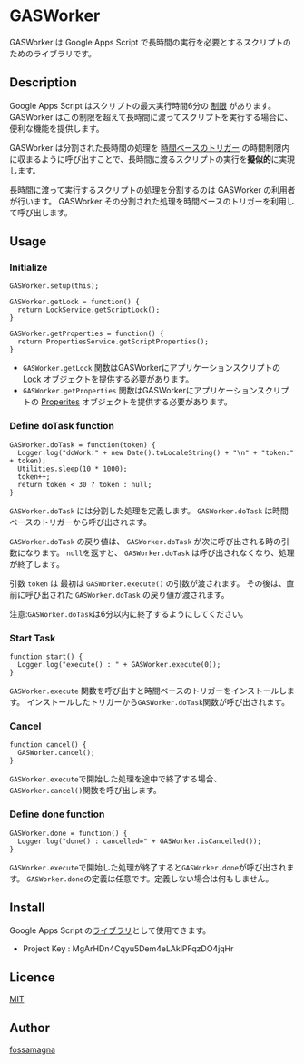 GASWorker
====

GASWorker は Google Apps Script で長時間の実行を必要とするスクリプトのためのライブラリです。

## Description

Google Apps Script はスクリプトの最大実行時間6分の [制限](https://developers.google.com/apps-script/guides/services/quotas#current_limitations) があります。
GASWorker はこの制限を超えて長時間に渡ってスクリプトを実行する場合に、便利な機能を提供します。

GASWorker は分割された長時間の処理を [時間ベースのトリガー](https://developers.google.com/apps-script/guides/triggers/installable#time-driven_triggers) の時間制限内に収まるように呼び出すことで、長時間に渡るスクリプトの実行を**擬似的**に実現します。

長時間に渡って実行するスクリプトの処理を分割するのは GASWorker の利用者が行います。
GASWorker その分割された処理を時間ベースのトリガーを利用して呼び出します。

## Usage

### Initialize

    GASWorker.setup(this);

    GASWorker.getLock = function() {
      return LockService.getScriptLock();
    }

    GASWorker.getProperties = function() {
      return PropertiesService.getScriptProperties();
    }

* `GASWorker.getLock` 関数はGASWorkerにアプリケーションスクリプトの [Lock](https://developers.google.com/apps-script/reference/lock/lock) オブジェクトを提供する必要があります。
* `GASWorker.getProperties` 関数はGASWorkerにアプリケーションスクリプトの [Properites](https://developers.google.com/apps-script/reference/properties/) オブジェクトを提供する必要があります。

### Define doTask function

    GASWorker.doTask = function(token) {
      Logger.log("doWork:" + new Date().toLocaleString() + "\n" + "token:" + token);
      Utilities.sleep(10 * 1000);
      token++;
      return token < 30 ? token : null;
    }

`GASWorker.doTask` には分割した処理を定義します。
`GASWorker.doTask` は時間ベースのトリガーから呼び出されます。

`GASWorker.doTask` の戻り値は、 `GASWorker.doTask` が次に呼び出される時の引数になります。
`null`を返すと、 `GASWorker.doTask` は呼び出されなくなり、処理が終了します。

引数 `token` は 最初は `GASWorker.execute()` の引数が渡されます。
その後は、直前に呼び出された `GASWorker.doTask` の戻り値が渡されます。

注意:`GASWorker.doTask`は6分以内に終了するようにしてください。

### Start Task

    function start() {
      Logger.log("execute() : " + GASWorker.execute(0));
    }

`GASWorker.execute` 関数を呼び出すと時間ベースのトリガーをインストールします。
インストールしたトリガーから`GASWorker.doTask`関数が呼び出されます。

### Cancel

    function cancel() {
      GASWorker.cancel();
    }

`GASWorker.execute`で開始した処理を途中で終了する場合、
`GASWorker.cancel()`関数を呼び出します。

### Define done function

    GASWorker.done = function() {
      Logger.log("done() : cancelled=" + GASWorker.isCancelled());
    }

`GASWorker.execute`で開始した処理が終了すると`GASWorker.done`が呼び出されます。
`GASWorker.done`の定義は任意です。定義しない場合は何もしません。

## Install

Google Apps Script の[ライブラリ](https://developers.google.com/apps-script/guide_libraries)として使用できます。

* Project Key : MgArHDn4Cqyu5Dem4eLAklPFqzDO4jqHr

## Licence

[MIT](LICENCE.txt)

## Author

[fossamagna](https://github.com/fossamagna)
